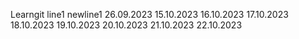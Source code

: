 Learngit
line1
newline1
26.09.2023
15.10.2023
16.10.2023
17.10.2023
18.10.2023
19.10.2023
20.10.2023
21.10.2023
22.10.2023
